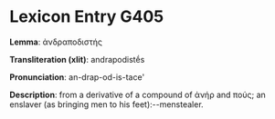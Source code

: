 # Lexicon Entry G405

**Lemma**: ἀνδραποδιστής

**Transliteration (xlit)**: andrapodistḗs

**Pronunciation**: an-drap-od-is-tace'

**Description**:
from a derivative of a compound of ἀνήρ and πούς; an enslaver (as bringing men to his feet):--menstealer.
